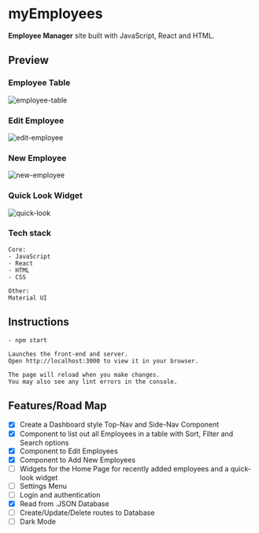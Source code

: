 # myEmployees

**Employee Manager** site built with JavaScript, React and HTML.

## Preview

### Employee Table

![employee-table](https://user-images.githubusercontent.com/85145076/174701333-d42ca2a3-aae4-477e-8c13-2ecab4ff16e1.png)

### Edit Employee

![edit-employee](https://user-images.githubusercontent.com/85145076/174701354-e9ea4bff-d1ef-4c3f-b734-db593a42046d.png)

### New Employee

![new-employee](https://user-images.githubusercontent.com/85145076/174701371-fcd0edee-73ea-4b9e-8e4b-afb9e8747f24.png)

### Quick Look Widget

![quick-look](https://user-images.githubusercontent.com/85145076/174701671-10af0fbc-96f8-4e35-ad60-9859c66cf017.png)

### Tech stack

```
Core:
- JavaScript
- React
- HTML
- CSS

Other:
Material UI
```

## Instructions

```
- npm start

Launches the front-end and server.
Open http://localhost:3000 to view it in your browser.

The page will reload when you make changes.
You may also see any lint errors in the console.
```

## Features/Road Map

- [x] Create a Dashboard style Top-Nav and Side-Nav Component
- [x] Component to list out all Employees in a table with Sort, Filter and Search options
- [x] Component to Edit Employees
- [x] Component to Add New Employees
- [ ] Widgets for the Home Page for recently added employees and a quick-look widget
- [ ] Settings Menu
- [ ] Login and authentication
- [x] Read from .JSON Database
- [ ] Create/Update/Delete routes to Database
- [ ] Dark Mode
